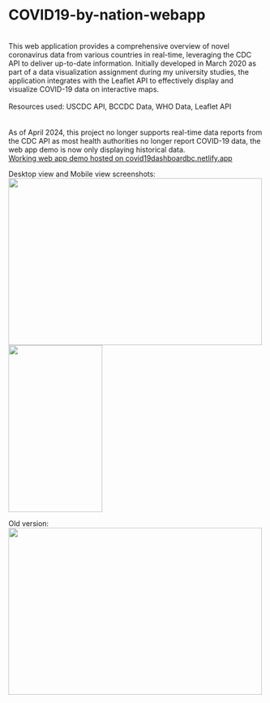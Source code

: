 # COVID19-by-nation-webapp
<Br/>
This web application provides a comprehensive overview of novel coronavirus data from various countries in real-time, leveraging the CDC API to deliver up-to-date information. Initially developed in March 2020 as part of a data visualization assignment during my university studies, the application integrates with the Leaflet API to effectively display and visualize COVID-19 data on interactive maps.<Br/>
<Br/>
Resources used: USCDC API, BCCDC Data,  WHO Data, Leaflet API
<Br/>
<Br/>
<Br/>
As of April 2024, this project no longer supports real-time data reports from the CDC API as most health authorities no longer report COVID-19 data, the web app demo is now only displaying historical data.
<Br/>
 <a href="https://covid19dashboardbc.netlify.app">Working web app demo hosted on covid19dashboardbc.netlify.app</a> 
<Br/>

Desktop view and Mobile view screenshots:
<Br/>
<img src="https://user-images.githubusercontent.com/14143045/85275669-807a8180-b435-11ea-9ef8-15676112c5e0.png" width="500" height="329">
<img src="https://user-images.githubusercontent.com/14143045/89601141-a65aba80-d818-11ea-825d-0d313605d01c.png" width="185" height="329">
<Br/>


Old version:
<Br/>
<img src="https://user-images.githubusercontent.com/14143045/79957009-d2069000-8435-11ea-8f8e-e276e44cb751.png" width="500" height="329">

